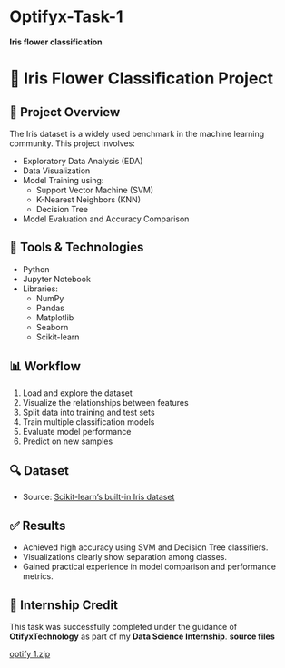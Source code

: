 # Optifyx-Task-1
**Iris flower classification**

# 🌸 Iris Flower Classification Project

## 📁 Project Overview

The Iris dataset is a widely used benchmark in the machine learning community. This project involves:

- Exploratory Data Analysis (EDA)
- Data Visualization
- Model Training using:
  - Support Vector Machine (SVM)
  - K-Nearest Neighbors (KNN)
  - Decision Tree
- Model Evaluation and Accuracy Comparison


## 🔧 Tools & Technologies

- Python
- Jupyter Notebook
- Libraries: 
  - NumPy
  - Pandas
  - Matplotlib
  - Seaborn
  - Scikit-learn


## 📊 Workflow

1. Load and explore the dataset
2. Visualize the relationships between features
3. Split data into training and test sets
4. Train multiple classification models
5. Evaluate model performance
6. Predict on new samples


## 🔍 Dataset

- Source: [Scikit-learn’s built-in Iris dataset](https://scikit-learn.org/stable/auto_examples/datasets/plot_iris_dataset.html)


## ✅ Results

- Achieved high accuracy using SVM and Decision Tree classifiers.
- Visualizations clearly show separation among classes.
- Gained practical experience in model comparison and performance metrics.


## 📌 Internship Credit

This task was successfully completed under the guidance of **OtifyxTechnology** as part of my **Data Science Internship**.
**source files**


[optify 1.zip](https://github.com/user-attachments/files/20968529/optify.1.zip)


